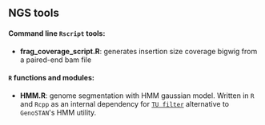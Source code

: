 ## NGS tools
 

#### Command line `Rscript` tools:
  - **frag_coverage_script.R**: generates insertion size coverage bigwig from a paired-end bam file


  
#### `R` functions and modules:
  - **HMM.R**: genome segmentation with HMM gaussian model. Written in `R` and `Rcpp` as an internal dependency for [`TU filter`](https://github.com/shaorray/TU_filter) alternative to `GenoSTAN`'s HMM utility.
